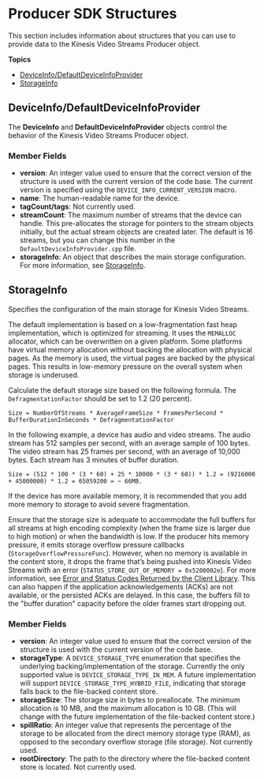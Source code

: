 # Producer SDK Structures<a name="producer-reference-structures-producer"></a>

This section includes information about structures that you can use to provide data to the Kinesis Video Streams Producer object\.

**Topics**
+ [DeviceInfo/DefaultDeviceInfoProvider](#producer-reference-structures-producer-deviceinfo)
+ [StorageInfo](#producer-reference-structures-producer-storageinfo)

## DeviceInfo/DefaultDeviceInfoProvider<a name="producer-reference-structures-producer-deviceinfo"></a>

The **DeviceInfo** and **DefaultDeviceInfoProvider** objects control the behavior of the Kinesis Video Streams Producer object\.

### Member Fields<a name="producer-reference-structures-producer-deviceinfo-fields"></a>
+ **version**: An integer value used to ensure that the correct version of the structure is used with the current version of the code base\. The current version is specified using the `DEVICE_INFO_CURRENT_VERSION` macro\.
+ **name**: The human\-readable name for the device\.
+ **tagCount/tags**: Not currently used\.
+ **streamCount**: The maximum number of streams that the device can handle\. This pre\-allocates the storage for pointers to the stream objects initially, but the actual stream objects are created later\. The default is 16 streams, but you can change this number in the `DefaultDeviceInfoProvider.cpp` file\.
+ **storageInfo**: An object that describes the main storage configuration\. For more information, see [StorageInfo](#producer-reference-structures-producer-storageinfo)\.

## StorageInfo<a name="producer-reference-structures-producer-storageinfo"></a>

Specifies the configuration of the main storage for Kinesis Video Streams\.

The default implementation is based on a low\-fragmentation fast heap implementation, which is optimized for streaming\. It uses the `MEMALLOC` allocator, which can be overwritten on a given platform\. Some platforms have virtual memory allocation without backing the allocation with physical pages\. As the memory is used, the virtual pages are backed by the physical pages\. This results in low\-memory pressure on the overall system when storage is underused\.

Calculate the default storage size based on the following formula\. The `DefragmentationFactor` should be set to 1\.2 \(20 percent\)\.

```
Size = NumberOfStreams * AverageFrameSize * FramesPerSecond * BufferDurationInSeconds * DefragmentationFactor
```

In the following example, a device has audio and video streams\. The audio stream has 512 samples per second, with an average sample of 100 bytes\. The video stream has 25 frames per second, with an average of 10,000 bytes\. Each stream has 3 minutes of buffer duration\.

```
Size = (512 * 100 * (3 * 60) + 25 * 10000 * (3 * 60)) * 1.2 = (9216000 + 45000000) * 1.2 = 65059200 = ~ 66MB.
```

If the device has more available memory, it is recommended that you add more memory to storage to avoid severe fragmentation\. 

Ensure that the storage size is adequate to accommodate the full buffers for all streams at high encoding complexity \(when the frame size is larger due to high motion\) or when the bandwidth is low\. If the producer hits memory pressure, it emits storage overflow pressure callbacks \(`StorageOverflowPressureFunc`\)\. However, when no memory is available in the content store, it drops the frame that’s being pushed into Kinesis Video Streams with an error \(`STATUS_STORE_OUT_OF_MEMORY = 0x5200002e`\)\. For more information, see [Error and Status Codes Returned by the Client Library](producer-sdk-errors.md#producer-sdk-errors-client)\. This can also happen if the application acknowledgements \(ACKs\) are not available, or the persisted ACKs are delayed\. In this case, the buffers fill to the "buffer duration" capacity before the older frames start dropping out\.

### Member Fields<a name="producer-reference-structures-producer-storageinfo-fields"></a>
+ **version**: An integer value used to ensure that the correct version of the structure is used with the current version of the code base\.
+ **storageType**: A `DEVICE_STORAGE_TYPE` enumeration that specifies the underlying backing/implementation of the storage\. Currently the only supported value is `DEVICE_STORAGE_TYPE_IN_MEM`\. A future implementation will support `DEVICE_STORAGE_TYPE_HYBRID_FILE`, indicating that storage falls back to the file\-backed content store\.
+ **storageSize**: The storage size in bytes to preallocate\. The minimum allocation is 10 MB, and the maximum allocation is 10 GB\. \(This will change with the future implementation of the file\-backed content store\.\)
+ **spillRatio**: An integer value that represents the percentage of the storage to be allocated from the direct memory storage type \(RAM\), as opposed to the secondary overflow storage \(file storage\)\. Not currently used\.
+ **rootDirectory**: The path to the directory where the file\-backed content store is located\. Not currently used\.